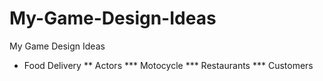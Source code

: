# My-Game-Design-Ideas
My Game Design Ideas

* Food Delivery
** Actors
*** Motocycle
*** Restaurants
*** Customers
